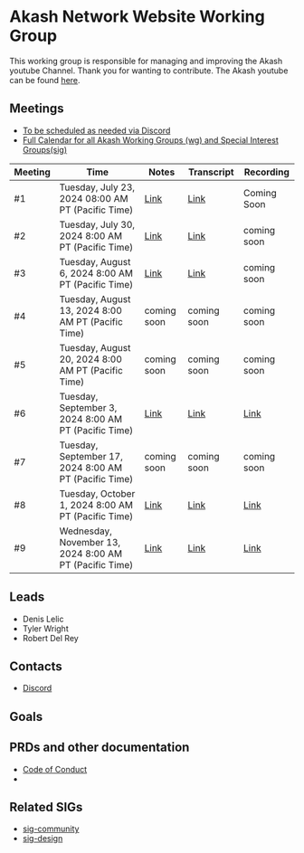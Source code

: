 
# Akash Network Website Working Group

This working group is responsible for managing and improving the Akash youtube Channel. Thank you for wanting to contribute. The Akash youtube can be found [here](https://www.youtube.com/c/AkashNetwork).

## Meetings

* [To be scheduled as needed via Discord](https://discord.com/channels/747885925232672829/1070508098134999120/1071112381129834599)
* [Full Calendar for all Akash Working Groups (wg) and Special Interest Groups(sig)](https://calendar.google.com/calendar/u/0?cid=Y18yNWU1ZTM3NDhlNGM0YWI3YTU1ZjQxZmJjNWViZWJjYzBhMDNiNDBmYjAyODc4NWYxNDE1OWJmYWViZWExMmUyQGdyb3VwLmNhbGVuZGFyLmdvb2dsZS5jb20)



| Meeting | Time | Notes | Transcript | Recording
| --- | --- | --- | --- | --- |
| #1 | Tuesday, July 23, 2024 08:00 AM PT (Pacific Time)| [Link](https://github.com/akash-network/community/blob/main/wg-Akash-youtube/meetings/001-2024-07-23.md) | [Link](https://github.com/akash-network/community/blob/main/wg-Akash-youtube/meetings/001-2024-07-23.md#transcript)  | Coming Soon
| #2 | Tuesday, July 30, 2024 8:00 AM PT (Pacific Time) | [Link](https://github.com/akash-network/community/blob/main/wg-Akash-youtube/meetings/002-2024-07-30.md) | [Link](https://github.com/akash-network/community/blob/main/wg-Akash-youtube/meetings/002-2024-07-30.md#transcript)  | coming soon 
| #3 | Tuesday, August 6, 2024 8:00 AM PT (Pacific Time) | [Link](https://github.com/akash-network/community/blob/main/wg-Akash-youtube/meetings/003-2024-08-06.md)  | [Link](https://github.com/akash-network/community/blob/main/wg-Akash-youtube/meetings/003-2024-08-06.md#transcript)  | coming soon 
| #4 | Tuesday, August 13, 2024 8:00 AM PT (Pacific Time) | coming soon | coming soon | coming soon 
| #5 | Tuesday, August 20, 2024 8:00 AM PT (Pacific Time) | coming soon | coming soon | coming soon 
| #6 | Tuesday, September 3, 2024 8:00 AM PT (Pacific Time) | [Link](https://github.com/akash-network/community/blob/main/wg-Akash-youtube/meetings/006-2024-09-03.md)  | [Link](https://github.com/akash-network/community/blob/main/wg-Akash-youtube/meetings/006-2024-09-03.md#transcript)  | [Link](https://57ao2jjfdga5witta4xaimiflj3cnwrmdmvrtxwhsdckbzyxy2kq.arweave.net/78DtJSUZgdsicwcuBDEFWnYm2iwbKxnex5DEoOcXxpU)
| #7 | Tuesday, September 17, 2024 8:00 AM PT (Pacific Time) | coming soon | coming soon | coming soon 
| #8 | Tuesday, October 1, 2024 8:00 AM PT (Pacific Time) | [Link](https://github.com/akash-network/community/blob/main/wg-Akash-youtube/meetings/008-2024-10-01.md)  | [Link](https://github.com/akash-network/community/blob/main/wg-Akash-youtube/meetings/008-2024-10-01.md#transcript)  | [Link](https://pdul7rir4hfznhgpmdrmuzxiourbbjkehk343j7ssvg2ei2ywjya.arweave.net/eOi_xRHhy5acz2DiymbodSIQpUQ6t82n8pVNoiNYsnA) 
| #9 | Wednesday, November 13, 2024 8:00 AM PT (Pacific Time) | [Link](https://github.com/akash-network/community/blob/main/wg-Akash-youtube/meetings/009-2024-11-13.md)  | [Link](https://github.com/akash-network/community/blob/main/wg-Akash-youtube/meetings/009-2024-11-13.md#transcript)  | [Link](https://r7gzff726zfyboqwf6ymhi7mgpklwwiispyszrs5ef3px3lfzusq.arweave.net/j82Sl_r2S4C6Fi-ww6PsM9S7WQiT8SzGXSF2--1lzSU) 


## Leads

- Denis Lelic
- Tyler Wright
- Robert Del Rey


## Contacts

- [Discord](https://discord.com/channels/747885925232672829/1111762354242338876/1144276254699298826)

## Goals



## PRDs and other documentation

- [Code of Conduct](https://github.com/akash-network/website/blob/main/CODE_OF_CONDUCT.md)
- 


## Related SIGs

- [sig-community](https://github.com/akash-network/community/tree/main/sig-community)
- [sig-design](https://github.com/akash-network/community/tree/main/sig-design)
